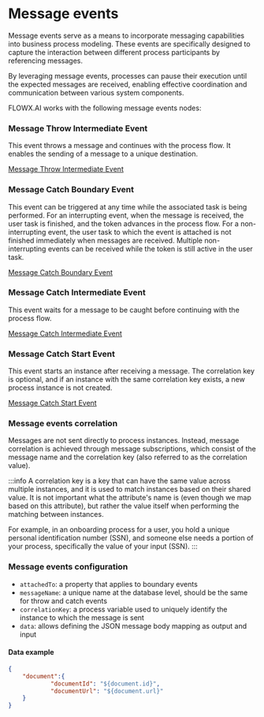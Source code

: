 # Message events

Message events serve as a means to incorporate messaging capabilities into business process modeling. These events are specifically designed to capture the interaction between different process participants by referencing messages. 

By leveraging message events, processes can pause their execution until the expected messages are received, enabling effective coordination and communication between various system components.

FLOWX.AI works with the following message events nodes:

### Message Throw Intermediate Event

This event throws a message and continues with the process flow.
It enables the sending of a message to a unique destination.

[Message Throw Intermediate Event](message-throw-intermediate-event.md)

###  Message Catch Boundary Event

This event can be triggered at any time while the associated task is being performed.
For an interrupting event, when the message is received, the user task is finished, and the token advances in the process flow.
For a non-interrupting event, the user task to which the event is attached is not finished immediately when messages are received. Multiple non-interrupting events can be received while the token is still active in the user task.

[Message Catch Boundary Event](message-catch-boundary-event.md)

### Message Catch Intermediate Event

This event waits for a message to be caught before continuing with the process flow.

[Message Catch Intermediate Event](message-catch-intermediate-event.md)

###  Message Catch Start Event

This event starts an instance after receiving a message.
The correlation key is optional, and if an instance with the same correlation key exists, a new process instance is not created.

[Message Catch Start Event](message-catch-start-event.md)

### Message events correlation

Messages are not sent directly to process instances. Instead, message correlation is achieved through message subscriptions, which consist of the message name and the correlation key (also referred to as the correlation value).

:::info
A correlation key is a key that can have the same value across multiple instances, and it is used to match instances based on their shared value. It is not important what the attribute's name is (even though we map based on this attribute), but rather the value itself when performing the matching between instances.

For example, in an onboarding process for a user, you hold a unique personal identification number (SSN), and someone else needs a portion of your process, specifically the value of your input (SSN).
:::

### Message events configuration

* `attachedTo`: a property that applies to boundary events
* `messageName`: a unique name at the database level, should be the same for throw and catch events
* `correlationKey`: a process variable used to uniquely identify the instance to which the message is sent
* `data`: allows defining the JSON message body mapping as output and input

#### Data example

```json
{
	"document":{
			"documentId": "${document.id}",
			"documentUrl": "${document.url}"
	}
}
```

